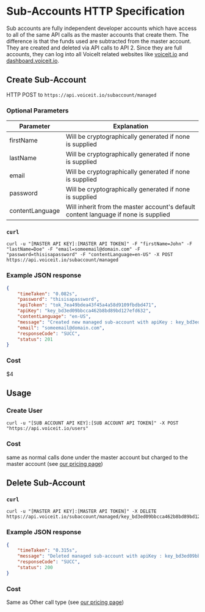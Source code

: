 # Sub-Accounts HTTP Specification

Sub accounts are fully independent developer accounts which have access to all of the same API calls as the master accounts that create them.
The difference is that the funds used are subtracted from the master account. They are created and deleted via API calls to API 2.
Since they are full accounts, they can log into all VoiceIt related websites like [voiceit.io](voiceit.io) and [dashboard.voiceit.io](dashboard.voiceit.io).

## Create Sub-Account

HTTP POST to `https://api.voiceit.io/subaccount/managed`

### Optional Parameters

| Parameter | Explanation |
| -- | -- |
| firstName | Will be cryptographically generated if none is supplied |
| lastName | Will be cryptographically generated if none is supplied |
| email | Will be cryptographically generated if none is supplied |
| password | Will be cryptographically generated if none is supplied |
| contentLanguage | Will inherit from the master account's default content language if none is supplied |

### `curl`

```
curl -u "[MASTER API KEY]:[MASTER API TOKEN]" -F "firstName=John" -F "lastName=Doe" -F "email=someemail@domain.com" -F "password=thisisapassword" -F "contentLanguage=en-US" -X POST https://api.voiceit.io/subaccount/managed
```

### Example JSON response
```json
{
	"timeTaken": "0.082s",
	"password": "thisisapassword",
	"apiToken": "tok_7ea49bdea43f45a4a58d9109fbdbd471",
	"apiKey": "key_bd3ed09bbcca462b8bd89bd127efd632",
	"contentLanguage": "en-US",
	"message": "Created new managed sub-account with apiKey : key_bd3ed09bbcca462b8bd89bd127efd632",
	"email": "someemail@domain.com",
	"responseCode": "SUCC",
	"status": 201
}
```

### Cost
$4

## Usage

### Create User

```
curl -u "[SUB ACCOUNT API KEY]:[SUB ACCOUNT API TOKEN]" -X POST "https://api.voiceit.io/users"
```

### Cost
same as normal calls done under the master account but charged to the master account (see [our pricing page](https://voiceit.io/pricing))

## Delete Sub-Account

### `curl`

```
curl -u "[MASTER API KEY]:[MASTER API TOKEN]" -X DELETE https://api.voiceit.io/subaccount/managed/key_bd3ed09bbcca462b8bd89bd127efd632
```

### Example JSON response
```json
{
	"timeTaken": "0.315s",
	"message": "Deleted managed sub-account with apiKey : key_bd3ed09bbcca462b8bd89bd127efd632",
	"responseCode": "SUCC",
	"status": 200
}
```

### Cost
Same as Other call type (see [our pricing page](https://voiceit.io/pricing))
